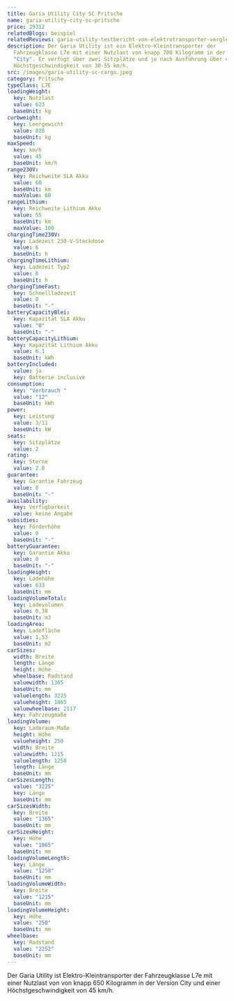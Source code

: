 ```yaml
---
title: Garia Utility City SC Pritsche
name: garia-utility-city-sc-pritsche
price: 29312
relatedBlogs: beispiel
relatedReviews: garia-utility-testbericht-von-elektrotransporter-vergleich
description: Der Garia Utility ist ein Elektro-Kleintransporter der
  Fahrzeugklasse L7e mit einer Nutzlast von knapp 700 Kilogramm in der Version
  "City". Er verfügt über zwei Sitzplätze und je nach Ausführung über eine
  Höchstgeschwindigkeit von 30-55 km/h.
src: /images/garia-utility-sc-cargo.jpeg
category: Pritsche
typeClass: L7E
loadingWeight:
  key: Nutzlast
  value: 623
  baseUnit: kg
curbweight:
  key: Leergewicht
  value: 828
  baseUnit: kg
maxSpeed:
  key: km/h
  value: 45
  baseUnit: km/h
range230V:
  key: Reichweite SLA Akku
  value: 60
  baseUnit: km
  maxValue: 60
rangeLithium:
  key: Reichweite Lithium Akku
  value: 55
  baseUnit: km
  maxValue: 100
chargingTime230V:
  key: Ladezeit 230-V-Steckdose
  value: 6
  baseUnit: h
chargingTimeLithium:
  key: Ladezeit Typ2
  value: 6
  baseUnit: h
chargingTimeFast:
  key: Schnellladezeit
  value: 0
  baseUnit: "-"
batteryCapacityBlei:
  key: Kapazität SLA Akku
  value: "0"
  baseUnit: "-"
batteryCapacityLithium:
  key: Kapazität Lithium Akku
  value: 6.1
  baseUnit: kWh
batteryIncluded:
  value: ja
  key: Batterie inclusive
consumption:
  key: "Verbrauch "
  value: "12"
  baseUnit: kWh
power:
  key: Leistung
  value: 3/11
  baseUnit: kW
seats:
  key: Sitzplätze
  value: 2
rating:
  key: Sterne
  value: 2.8
guarantee:
  key: Garantie Fahrzeug
  value: 0
  baseUnit: "-"
availability:
  key: Verfügbarkeit
  value: keine Angabe
subsidies:
  key: Förderhöhe
  value: 0
  baseUnit: "-"
batteryGuarantee:
  key: Garantie Akku
  value: 0
  baseUnit: "-"
loadingHeight:
  key: Ladehöhe
  value: 633
  baseUnit: mm
loadingVolumeTotal:
  key: Ladevolumen
  value: 0,38
  baseUnit: m3
loadingArea:
  key: Ladefläche
  value: 1,53
  baseUnit: m2
carSizes:
  width: Breite
  length: Länge
  height: Höhe
  wheelbase: Radstand
  valuewidth: 1365
  baseUnit: mm
  valuelength: 3225
  valueheight: 1865
  valuewheelbase: 2117
  key: Fahrzeugmaße
loadingVolume:
  key: Laderaum-Maße
  height: Höhe
  valueheight: 250
  width: Breite
  valuewidth: 1215
  valuelength: 1258
  length: Länge
  baseUnit: mm
carSizesLength:
  value: "3225"
  key: Länge
  baseUnit: mm
carSizesWidth:
  key: Breite
  value: "1365"
  baseUnit: mm
carSizesHeight:
  key: Höhe
  value: "1865"
  baseUnit: mm
loadingVolumeLength:
  key: Länge
  value: "1258"
  baseUnit: mm
loadingVolumeWidth:
  key: Breite
  value: "1215"
  baseUnit: mm
loadingVolumeHeight:
  key: Höhe
  value: "250"
  baseUnit: mm
wheelbase:
  key: Radstand
  value: "2252"
  baseUnit: mm
---
```

Der Garia Utility ist Elektro-Kleintransporter der Fahrzeugklasse L7e mit einer Nutzlast von von knapp 650 Kilogramm in der Version City und einer Höchstgeschwindigkeit von 45 km/h.